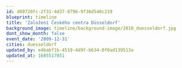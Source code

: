 ```yaml
---
id: d80720fc-2f31-4d37-8796-9f36d540c219
blueprint: timeline
title: 'Založení Českého centra Düsseldorf'
background_image: timeline/background-image/2010_duesseldorf.jpg
dont_show_month: false
event_date: '2009-12-31'
cities: duesseldorf
updated_by: e4babf1b-4519-4d9f-b634-0f0ad139513a
updated_at: 1685517851
---
```

